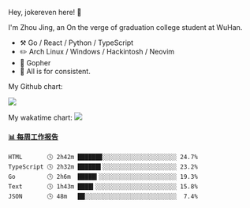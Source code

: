 Hey, jokereven here! 👋

I'm Zhou Jing, an On the verge of graduation college student at WuHan.

-   :hammer_and_pick: Go / React / Python / TypeScript
-   :pencil2: Arch Linux / Windows / Hackintosh / Neovim
-   :seedling: Gopher
-   :thought_balloon: All is for consistent.

My Github chart:

![](https://ghchart.rshah.org/JonnieWayy)

My wakatime chart:
![](https://wakatime.com/share/@jokereven/1679dc82-4bf9-4b63-9203-390d608503de.png)

<!-- waka-box start -->
#### <a href="https://gist.github.com/9f8118785e2d128d746db5f61b0e0a2a" target="_blank">📊 每周工作报告</a>
```text
HTML       🕓 2h42m ██████▉░░░░░░░░░░░░░░░░░░░░░ 24.7%
TypeScript 🕓 2h32m ██████▌░░░░░░░░░░░░░░░░░░░░░ 23.2%
Go         🕓 2h6m  █████▍░░░░░░░░░░░░░░░░░░░░░░ 19.3%
Text       🕓 1h43m ████▍░░░░░░░░░░░░░░░░░░░░░░░ 15.8%
JSON       🕓 48m   ██░░░░░░░░░░░░░░░░░░░░░░░░░░  7.4%
```
<!-- Powered by https://github.com/journey-ad/waka-box-go . -->
<!-- waka-box end -->
